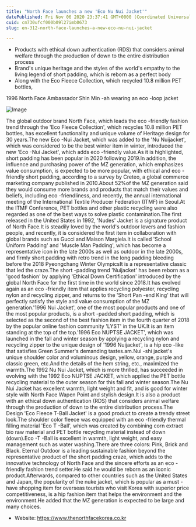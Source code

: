 ```yaml
---
title: "North Face launches a new 'Eco Nu Nui Jacket'"
datePublished: Fri Nov 06 2020 23:37:41 GMT+0000 (Coordinated Universal Time)
cuid: cm730ufcf000b09l27imb0673
slug: en-312-north-face-launches-a-new-eco-nu-nui-jacket

---
```



- Products with ethical down authentication (RDS) that considers animal welfare through the production of down to the entire distribution process
- Brand's unique heritage and the styles of the world's empathy to the living legend of short padding, which is reborn as a perfect body
- Along with the Eco Fleece Collection, which recycled 10.8 million PET bottles,

1996 North Face Ambassador Shin Min -ah wearing an eco -loop jacket

![Image](https://cdn.hashnode.com/res/hashnode/image/upload/v1739431901513/03f0a849-b1df-4dac-a50d-195caeaad394.jpeg)

The global outdoor brand North Face, which leads the eco -friendly fashion trend through the 'Eco Fleece Collection', which recycles 10.8 million PET bottles, has excellent functionality and unique volume of Heritage design for 30 years.The new Eco -Nui Jacket, which was added to the 'Nu Nuijacket', which was considered to be the best winter item in winter, introduced the new 'Eco -Nui Jacket', which adds eco -friendly value.As it is highlighted, short padding has been popular in 2020 following 2019.In addition, the influence and purchasing power of the MZ generation, which emphasizes value consumption, is expected to be more popular, with ethical and eco -friendly short padding, according to a survey by Creteo, a global commerce marketing company published in 2010.About 52%of the MZ generation said they would consume more brands and products that match their values ​​and beliefs, including eco -friendliness, and recently, the annual international meeting of the International Textile Producer Federation (ITMF) in Seoul.At the ITMF Conference, PET bottles and other plastic recycling were also regarded as one of the best ways to solve plastic contamination.The first released in the United States in 1992, 'Nudes' Jacket is a signature product of North Face.It is steadily loved by the world's outdoor lovers and fashion people, and recently, it is considered the first item in collaboration with global brands such as Gucci and Maison Margiela.It is called 'School Uniform Padding' and 'Muscle Man Padding', which has become a representative icon in the late 2000s as well as outdoor in the late 2000s, and firmly short padding with retro trend in the long padding bleeding before the 2018 Pyeongchang Winter OlympicsIt is a representative classic that led the craze.The short -padding trend 'Nuijacket' has been reborn as a 'good fashion' by applying 'Ethical Down Certification' introduced by the global North Face for the first time in the world since 2018.It has evolved again as an eco -friendly item that applies recycling polyester, recycling nylon and recycling zipper, and returns to the 'Short Pan -end King' that will perfectly satisfy the style and value consumption of the MZ generation.'1996 Nui Jacket', one of the most popular products and one of the most popular products, is a short -padded short padding, which is selected as the second of the best fashion item in the fourth quarter of 2018 by the popular online fashion community 'LYST' in the UK.It is an item standing at the top of the top.'1996 Eco NUPTSE JACKET', which was launched in the fall and winter season by applying a recycling nylon and recycling zipper to the unique design of '1996 Nuijacket', is a hip eco -like that satisfies Green Summer's demanding tastes.am.Nui -shi jacket's unique shoulder color and voluminous design, yellow, orange, purple and classic green, etc.And the details of the hem string, etc., maximized the warmth.The 1992 Nu Nui Jacket, which is more thrilled, has succeeded in evolving with the 1992 Eco NUPTSE JACKET, which applied the PET bottle recycling material to the outer season for this fall and winter season.The Nu Nui Jacket has excellent warmth, light weight and fit, and is good for winter style with North Face Wapen Point and stylish design.It is also a product with an ethical down authentication (RDS) that considers animal welfare through the production of down to the entire distribution process.The Design 'Eco Fleece T-Ball Jacket' is a good product to create a trendy street look.The shoulder color fleece was equipped with an eco -friendly thermal filling material 'Eco T -Ball', which was created by combining corn extract bio raw material and PET bottle recycling material instead of down (down).Eco -T -Ball is excellent in warmth, light weight, and easy management such as water washing.There are three colors: Pink, Brick and Black. Eternal Outdoor is a leading sustainable fashion beyond the representative product of the short padding craze, which adds to the innovative technology of North Face and the sincere efforts as an eco -friendly fashion trend setter.He said he would be reborn as an iconic product.Afterwards, compared to other countries such as the United States and Japan, the popularity of the nuke jacket, which is popular as a must -have shopping item for overseas tourists who visit Korea with superior price competitiveness, is a hip fashion item that helps the environment and the environment.He added that the MZ generation is expected to be large and many choices.

- Website: https://www.thenorthfacekorea.co.kr